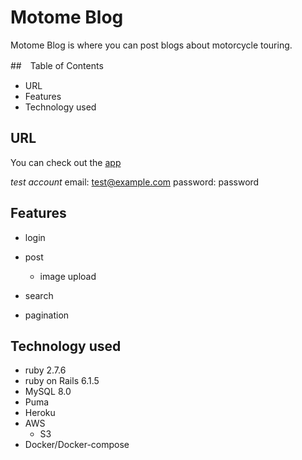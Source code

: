 # Motome Blog

Motome Blog is where you can post blogs about motorcycle touring.


##　Table of Contents

* URL
* Features
* Technology used


## URL

You can check out the [app](https://blog-kts.herokuapp.com/)

*test account*
email: test@example.com
password: password


## Features

* login

* post
  * image upload

* search

* pagination


## Technology used

* ruby 2.7.6
* ruby on Rails 6.1.5
* MySQL 8.0
* Puma
* Heroku
* AWS
  * S3
* Docker/Docker-compose
